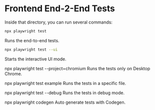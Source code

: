 # Frontend End-2-End Tests

Inside that directory, you can run several commands:

```sh
npx playwright test
```
Runs the end-to-end tests.

```sh
npx playwright test --ui
```
Starts the interactive UI mode.

npx playwright test --project=chromium
Runs the tests only on Desktop Chrome.

npx playwright test example
Runs the tests in a specific file.

npx playwright test --debug
Runs the tests in debug mode.

npx playwright codegen
Auto generate tests with Codegen.
